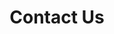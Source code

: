 ---
title: "Contact Us"
description: "Email us with your project needs so we can generate an estimate for you"
draft: false
bg_image: "https://dummyimage.com/2139x300/f4f5f5/010400.png&text=D:+2139x300"
---
